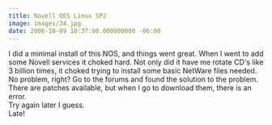 ```yaml
---
title: Novell OES Linux SP2
image: images/34.jpg
date: 2006-10-09 10:37:00.000000000 -06:00
---
```

I did a minimal install of this NOS, and things went great.  When I went to add some Novell services it choked hard.  Not only did it have me rotate CD's like 3 billion times, it choked trying to install some basic NetWare files needed.<br />No problem, right?  Go to the forums and found the solution to the problem.  There are patches available, but when I go to download them, there is an error.<br />Try again later I guess.<br />Late!
